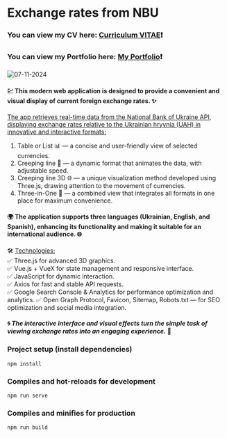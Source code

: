 # Exchange rates from NBU #
### You can view my CV here: [Curriculum VITAE](https://zorger27.github.io)❗️ ###
### You can view my Portfolio here: [My Portfolio](https://Zorin.Expert)❗️ ###
![07-11-2024](https://github.com/user-attachments/assets/d5232052-3dfb-4114-ac5c-7e5618245448)

#### 💹 This modern web application is designed to provide a convenient and visual display of current foreign exchange rates. ✨ ####

<ins>The app retrieves real-time data from the National Bank of Ukraine API, displaying exchange rates relative to the Ukrainian hryvnia (UAH) in innovative and interactive formats:</ins> <br>
1. Table or List 📊 — a concise and user-friendly view of selected currencies.
2. Creeping line 📜 — a dynamic format that animates the data, with adjustable speed.
3. Creeping line 3D 🌐 — a unique visualization method developed using Three.js, drawing attention to the movement of currencies.
4. Three-in-One 🔄 — a combined view that integrates all formats in one place for maximum convenience.

#### 🌍 The application supports three languages (Ukrainian, English, and Spanish), enhancing its functionality and making it suitable for an international audience. 🌐 ####

🛠️ <ins>Technologies:</ins><br>
✅ Three.js for advanced 3D graphics.<br>
✅ Vue.js + VueX for state management and responsive interface.<br>
✅ JavaScript for dynamic interaction.<br>
✅ Axios for fast and stable API requests.<br>
✅ Google Search Console & Analytics for performance optimization and analytics.
✅ Open Graph Protocol, Favicon, Sitemap, Robots.txt — for SEO optimization and social media integration.

#### 🌀 *The interactive interface and visual effects turn the simple task of viewing exchange rates into an engaging experience.* 🌟 ####

### Project setup (install dependencies)
```
npm install
```

### Compiles and hot-reloads for development
```
npm run serve
```

### Compiles and minifies for production
```
npm run build
```
